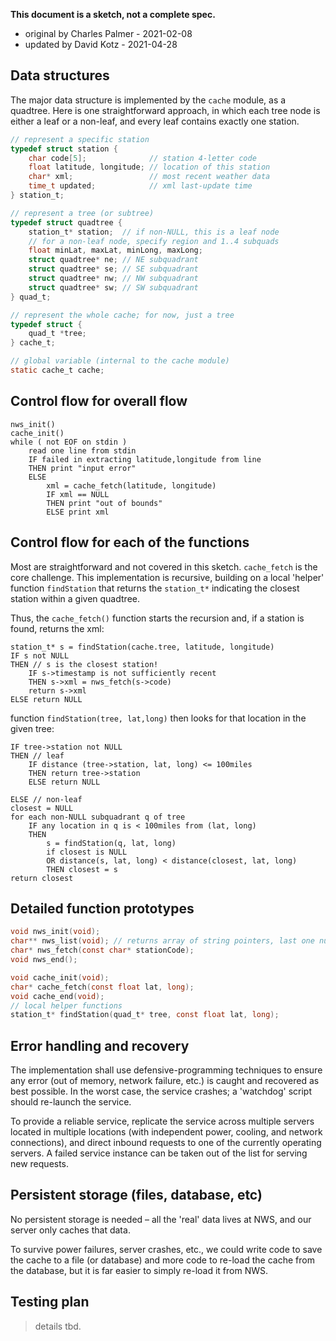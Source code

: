 **This document is a sketch, not a complete spec.**

* original by Charles Palmer - 2021-02-08
* updated by David Kotz - 2021-04-28

## Data structures

The major data structure is implemented by the `cache` module, as a quadtree.
Here is one straightforward approach, in which each tree node is either a leaf or a non-leaf, and every leaf contains exactly one station.

```c
// represent a specific station
typedef struct station {
	char code[5];              // station 4-letter code
	float latitude, longitude; // location of this station
	char* xml;                 // most recent weather data
	time_t updated;            // xml last-update time
} station_t;

// represent a tree (or subtree)
typedef struct quadtree {
	station_t* station;  // if non-NULL, this is a leaf node
	// for a non-leaf node, specify region and 1..4 subquads
	float minLat, maxLat, minLong, maxLong;
	struct quadtree* ne; // NE subquadrant
	struct quadtree* se; // SE subquadrant
	struct quadtree* nw; // NW subquadrant
	struct quadtree* sw; // SW subquadrant
} quad_t;

// represent the whole cache; for now, just a tree
typedef struct {
	quad_t *tree;
} cache_t;

// global variable (internal to the cache module)
static cache_t cache;

```


## Control flow for overall flow

	nws_init()
	cache_init()
	while ( not EOF on stdin )
		read one line from stdin
		IF failed in extracting latitude,longitude from line
		THEN print "input error"
		ELSE
			xml = cache_fetch(latitude, longitude)
			IF xml == NULL
			THEN print "out of bounds"
			ELSE print xml


## Control flow for each of the functions

Most are straightforward and not covered in this sketch.
`cache_fetch` is the core challenge.
This implementation is recursive, building on a local 'helper' function `findStation` that returns the `station_t*` indicating the closest station within a given quadtree.

Thus, the `cache_fetch()` function starts the recursion and, if a station is found, returns the xml:

	station_t* s = findStation(cache.tree, latitude, longitude)
	IF s not NULL
	THEN // s is the closest station!
		IF s->timestamp is not sufficiently recent
		THEN s->xml = nws_fetch(s->code)
		return s->xml
	ELSE return NULL

function `findStation(tree, lat,long)` then looks for that location in the given tree:

	IF tree->station not NULL
	THEN // leaf
		IF distance (tree->station, lat, long) <= 100miles
		THEN return tree->station
		ELSE return NULL

	ELSE // non-leaf
	closest = NULL
	for each non-NULL subquadrant q of tree
		IF any location in q is < 100miles from (lat, long)
		THEN
			s = findStation(q, lat, long)
			if closest is NULL
			OR distance(s, lat, long) < distance(closest, lat, long)
			THEN closest = s
	return closest

## Detailed function prototypes

```c
void nws_init(void);
char** nws_list(void); // returns array of string pointers, last one null
char* nws_fetch(const char* stationCode);
void nws_end();
```

```c
void cache_init(void);
char* cache_fetch(const float lat, long);
void cache_end(void);
// local helper functions
station_t* findStation(quad_t* tree, const float lat, long);
```


## Error handling and recovery

The implementation shall use defensive-programming techniques to ensure any error (out of memory, network failure, etc.) is caught and recovered as best possible.
In the worst case, the service crashes; a 'watchdog' script should re-launch the service. 

To provide a reliable service, replicate the service across multiple servers located in multiple locations (with independent power, cooling, and network connections), and direct inbound requests to one of the currently operating servers.
A failed service instance can be taken out of the list for serving new requests.

## Persistent storage (files, database, etc)

No persistent storage is needed – all the 'real' data lives at NWS, and our server only caches that data.

To survive power failures, server crashes, etc., we could write code to save the cache to a file (or database) and more code to re-load the cache from the database, but it is far easier to simply re-load it from NWS.


## Testing plan

> details tbd.

